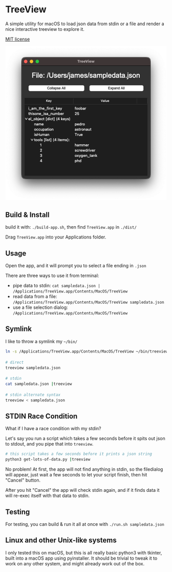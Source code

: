 # TreeView

A simple utility for macOS to load json data from stdin or a file and render a nice interactive treeview to explore it.

[MIT license](License.txt)

![screenshot](screenshot.png)

## Build & Install

build it with: `./build-app.sh`, then find `TreeView.app` in `./dist/` 

Drag `TreeView.app` into your Applications folder.

## Usage

Open the app, and it will prompt you to select a file ending in `.json`

There are three ways to use it from terminal:
* pipe data to stdin: `cat sampledata.json | /Applications/TreeView.app/Contents/MacOS/TreeView`
* read data from a file: `/Applications/TreeView.app/Contents/MacOS/TreeView sampledata.json`
* use a file selection dialog: `/Applications/TreeView.app/Contents/MacOS/TreeView`


## Symlink
I like to throw a symlink my `~/bin/`
```bash
ln -s /Applications/TreeView.app/Contents/MacOS/TreeView ~/bin/treeview

# direct
treeview sampledata.json

# stdin
cat sampledata.json |treeview

# stdin alternate syntax
treeview < sampledata.json
```

## STDIN Race Condition
What if I have a race condition with my stdin? 

Let's say you run a script which takes a few seconds before it spits out json to stdout, and you pipe that into `treeview`.

```bash
# this script takes a few seconds before it prints a json string
python3 get-lots-of-data.py |treeview
```

No problem! At first, the app will not find anything in stdin, so the filedialog will appear, 
just wait a few seconds to let your script finish, then hit "Cancel" button.

After you hit "Cancel" the app will check stdin again, and if it finds data it will re-exec itself with that data to stdin.

## Testing

For testing, you can build & run it all at once with `./run.sh sampledata.json`

## Linux and other Unix-like systems

I only tested this on macOS, but this is all really basic python3 with tkinter, built into a macOS app using pyinstaller. It should be trivial to tweak it to work on any other system, and might already work out of the box.
